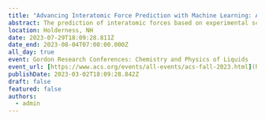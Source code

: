 ```yaml
---
title: "Advancing Interatomic Force Prediction with Machine Learning: Accelerated Methods for Extracting Force Fields from Experimental Scattering Measurements"
abstract: The prediction of interatomic forces based on experimental scattering data represents a significant and longstanding inverse problem in statistical mechanics, both from a theoretical and computational standpoint. However, one of the primary hurdles faced by data-driven solutions to such inverse problems lies in the computational burden associated with evaluating complex models of fluid structures. In this study, we propose a novel approach employing a collection of discrete Gaussian process surrogate models to accelerate the estimation of structure factors from molecular dynamics simulations. This, in turn, facilitates force field optimization using probabilistic machine learning techniques. By applying this innovative technique to a (n-6) Mie fluid, we have found that crucial details regarding the interatomic force can be accurately determined within the bounds of uncertainty inherent in existing experimental scattering instruments. This finding challenges the widely held belief that the overall structure of liquids is relatively insensitive to variations in interatomic forces. As a result, we can now conclude that machine learning-accelerated methods for characterizing structure factors and quantifying uncertainty represent a highly promising and valuable tool for investigating the self-assembly and fundamental interatomic interactions underlying the structural properties of liquid state materials.
location: Holderness, NH
date: 2023-07-29T18:09:28.811Z
date_end: 2023-08-04T07:00:00.000Z
all_day: true
event: Gordon Research Conferences: Chemistry and Physics of Liquids
event_url: [https://www.acs.org/events/all-events/acs-fall-2023.html](https://www.grc.org/chemistry-and-physics-of-liquids-conference/2023/)
publishDate: 2023-03-02T18:09:28.842Z
draft: false
featured: false
authors:
  - admin
---
```

